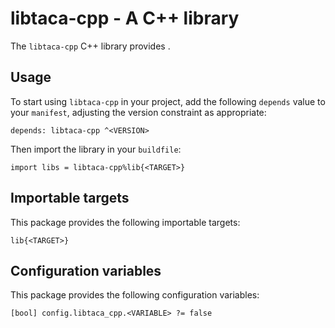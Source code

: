 # libtaca-cpp - A C++ library

The `libtaca-cpp` C++ library provides <SUMMARY-OF-FUNCTIONALITY>.


## Usage

To start using `libtaca-cpp` in your project, add the following `depends`
value to your `manifest`, adjusting the version constraint as appropriate:

```
depends: libtaca-cpp ^<VERSION>
```

Then import the library in your `buildfile`:

```
import libs = libtaca-cpp%lib{<TARGET>}
```


## Importable targets

This package provides the following importable targets:

```
lib{<TARGET>}
```

<DESCRIPTION-OF-IMPORTABLE-TARGETS>


## Configuration variables

This package provides the following configuration variables:

```
[bool] config.libtaca_cpp.<VARIABLE> ?= false
```

<DESCRIPTION-OF-CONFIG-VARIABLES>
